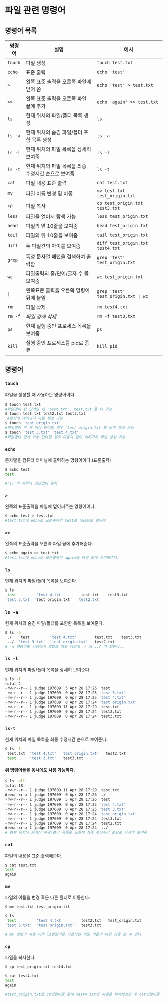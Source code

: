 # 파일 관련 명령어
## 명령어 목록

|명령어|설명|예시|
|-|-|-|
|`touch`|파일 생성|`touch test.txt`|
|`echo`|표준 출력|`echo 'test'`|
|`>`|왼쪽 표준 출력을 오른쪽 파일에 덮어 씀|`echo 'test' > test.txt`|
|`>>`|왼쪽 표준 출력을 오른쪽 파일 끝에 추가|`echo 'again' >> test.txt`|
|`ls`|현재 위치의 파일/폴더 목록 생성|`ls`|
|`ls -a`|현재 위치의 숨김 파일/폴더 포함 목록 생성|`ls -a`|
|`ls -l`|현재 위치의 파일 목록을 상세히 보여줌|`ls -l`|
|`ls -t`|현재 위치의 파일 목록을 최종 수정시간 순으로 보여줌|`ls -t`|
|`cat`|파일 내용 표준 출력|`cat test.txt`|
|`mv`|파일 이름 변경 및 이동|`mv test.txt test_origin.txt`|
|`cp`|파일 복사|`cp test_origin.txt test3.txt`|
|`less`|파일을 열어서 탐색 가능|`less test_origin.txt`|
|`head`|파일의 앞 10줄을 보여줌|`head test_origin.txt`|
|`tail`|파일의 뒤 10줄을 보여줌|`tail test_origin.txt`|
|`diff`|두 파일간의 차이를 보여줌|`diff test_origin.txt test4.txt`|
|`grep`|특정 문자열 패턴을 검색하여 출력함|`grep 'test' test_origin.txt`|
|`wc`|파일출력의 줄/단어/글자 수 를 보여줌|`wc test_origin.txt`|
|`\|`|왼쪽표준 출력을 오른쪽 명령어 뒤에 붙임|`grep 'test' test_origin.txt \| wc`|
|`rm`|파일 삭제|`rm test4.txt`|
|`rm -f`|*파일 강제 삭제*|`rm -f test3.txt`|
|`ps`|현재 실행 중인 프로세스 목록을 보여줌|`ps`|
|`kill`|실행 중인 프로세스를 pid로 종료|`kill pid`|


## 명령어

### `touch`

파일을 생성할 때 사용하는 명령어이다.

```sh
$ touch test.txt 
#파일명이 한 단어일 때 'test.txt', test.txt 둘 다 가능
$ touch test.txt test2.txt test3.txt
 #동시에 여러가지 파일 생성 가능
$ touch 'test origin.txt' 
#파일명이 한 개 이상 단어일 경우 'test origin.txt'와 같이 생성 가능
$ touch 'test 3.txt' 'test 4.txt' 
#파일명이 한개 이상 단어일 경우 다음과 같이 여러가지 파일 생성 가능
```

### `echo`

문자열을 컴퓨터 터미널에 출력하는 명령어이다.(표준출력)

```sh
$ echo test 
test

#'()'의 유무와 상관없이 출력

```

### `>`

왼쪽의 표준출력을 파일에 덮어써주는 명령어이다.

```sh
$ echo test > test.txt 
#test.txt에 echo로 표준출력한 test를 내용으로 덮어씀
```

### `>>` 
왼쪽의 표준출력을 오른쪽 파일 끝에 추가해준다.
```sh
$ echo again >> test.txt 
#test.txt에 echo로 표준출력한 again을 파일 끝에 추가해준다.
```
### `ls`

현재 위치의 파일/폴더 목록을 보여준다.
```sh
$ ls
 test         'test 4.txt'        test.txt    test3.txt
'test 3.txt  'test origin.txt'   test2.txt
```

### `ls -a`

현재 위치의 숨김 파일/폴더를 포함한 목록을 보여준다.
```sh
$ ls -a
 ./    test         'test 4.txt'        test.txt    test3.txt
 ../  'test 3.txt'  'test origin.txt'   test2.txt
# -a 명령어를 사용하지 않았을 때와 다르게 ./ 와 ../ 가 보인다..
```

### `ls -l`
현재 위치의 파일/폴더 목록을 상세히 보여준다.
```sh
$ ls -l
total 2
-rw-r--r-- 1 judge 197609  5 Apr 28 17:26  test
-rw-r--r-- 1 judge 197609  0 Apr 28 17:25 'test 3.txt'
-rw-r--r-- 1 judge 197609  0 Apr 28 17:25 'test 4.txt'
-rw-r--r-- 1 judge 197609  0 Apr 28 17:24 'test origin.txt'
-rw-r--r-- 1 judge 197609 11 Apr 28 17:29  test.txt
-rw-r--r-- 1 judge 197609  0 Apr 28 17:24  test2.txt
-rw-r--r-- 1 judge 197609  0 Apr 28 17:24  test3.txt
```

### `ls-t`
현재 위치의 파일 목록을 최종 수정시간 순으로 보여준다.
```sh
$ ls -t
 test.txt  'test 4.txt'  'test origin.txt'   test2.txt
 test      'test 3.txt'   test3.txt
```
#### 위 명령어들을 동시에도 사용 가능하다.
```sh
$ ls -alt
total 18
-rw-r--r-- 1 judge 197609 11 Apr 28 17:29  test.txt
drwxr-xr-x 1 judge 197609  0 Apr 28 17:26  ./
-rw-r--r-- 1 judge 197609  5 Apr 28 17:26  test
-rw-r--r-- 1 judge 197609  0 Apr 28 17:25 'test 4.txt'
-rw-r--r-- 1 judge 197609  0 Apr 28 17:25 'test 3.txt'
-rw-r--r-- 1 judge 197609  0 Apr 28 17:24 'test origin.txt'
-rw-r--r-- 1 judge 197609  0 Apr 28 17:24  test3.txt
-rw-r--r-- 1 judge 197609  0 Apr 28 17:24  test2.txt
drwxr-xr-x 1 judge 197609  0 Apr 28 17:24  ../
# 현재 위치의 숨겨진 파일/폴더 목록을 포함해 최종 수정시간 순으로 자세히 보여줌
```

### `cat`
파일의 내용을 표준 출력해준다.
```sh
$ cat test.txt
test
again
```

### `mv`
파일의 이름을 변경 혹은 다른 폴더로 이동한다.
```sh
$ mv test.txt test_origin.txt

$ ls
 test         'test 4.txt'        test2.txt   test_origin.txt
'test 3.txt'  'test origin.txt'   test3.txt

# mv 명령어 사용 이후 ls명령어를 사용하면 파일 이름이 바뀐 것을 알 수 있다.
```

### `cp`
파일을 복사한다.
```sh
$ cp test_origin.txt test4.txt

$ cat test4.txt
test
again

#test_origin.txt를 cp명령어를 통해 test4.txt란 파일을 복사생성한 후 cat명령어를 통해 test4.txt를 확인하면 같은 내용이 표준출력 되는 것을 알 수 있다.
```

